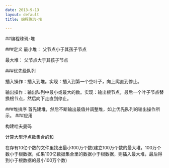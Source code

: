 ```yaml
---
date: 2013-9-13
layout: default
title: 编程珠玑-堆

---
```

##编程珠玑-堆

###定义
最小堆：
父节点小于其孩子节点

最大堆：
父节点大于其孩子节点

###优先级队列

插入操作：插入到堆。实现：插入到第一个空叶子，向上爬直到停止。

输出操作：输出队列中最小或最大的数。实现：输出根节点，最后一个叶子节点替换根节点，然后向下走直到停止。


###堆排序
首先建堆，然后不断输出最值并调整堆，如上优先队列的输出操作所示。
###应用

构建哈夫曼码

计算大型浮点数集合的和

在存有10亿个数的文件里找出最小100万个数(建立100万个数的最大堆，100万个数小于根数据，如果100亿数据集合里的数据小于根数据，则插入最大堆，最后得到小于根数据的最小100万个数)






